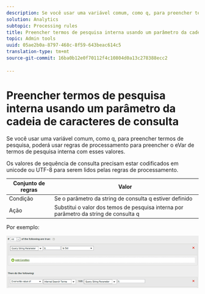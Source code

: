 ```yaml
---
description: Se você usar uma variável comum, como q, para preencher termos de pesquisa, poderá usar regras de processamento para preencher o eVar de termos de pesquisa interna com esses valores.
solution: Analytics
subtopic: Processing rules
title: Preencher termos de pesquisa interna usando um parâmetro da cadeia de caracteres de consulta
topic: Admin tools
uuid: 05ae2b0a-8797-468c-8f59-643beac614c5
translation-type: tm+mt
source-git-commit: 16ba0b12e0f70112f4c10804d0a13c278388ecc2

---
```



# Preencher termos de pesquisa interna usando um parâmetro da cadeia de caracteres de consulta

Se você usar uma variável comum, como q, para preencher termos de pesquisa, poderá usar regras de processamento para preencher o eVar de termos de pesquisa interna com esses valores.

Os valores de sequência de consulta precisam estar codificados em unicode ou UTF-8 para serem lidos pelas regras de processamento.

| Conjunto de regras | Valor |
|---|---|
| Condição | Se o parâmetro da string de consulta q estiver definido |
| Ação | Substitui o valor dos temos de pesquisa interna por parâmetro da string de consulta q |

Por exemplo:

![](assets/populate-internal-search-terms.png)

